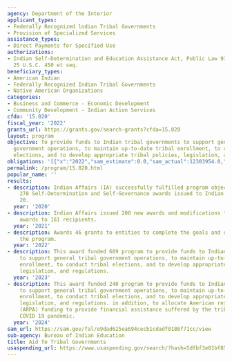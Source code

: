 ```yaml
---
agency: Department of the Interior
applicant_types:
- Federally Recognized lndian Tribal Governments
- Provision of Specialized Services
assistance_types:
- Direct Payments for Specified Use
authorizations:
- Indian Self-Determination and Education Assistance Act, Public Law 93-638, as amended,
  25 U.S.C. 450 et seq.
beneficiary_types:
- American Indian
- Federally Recognized Indian Tribal Governments
- Native American Organizations
categories:
- Business and Commerce - Economic Development
- Community Development - Indian Action Services
cfda: '15.020'
fiscal_year: '2022'
grants_url: https://grants.gov/search-grants?cfda=15.020
layout: program
objective: To provide funds to Indian tribal governments to support general tribal
  government operations, to maintain up-to-date tribal enrollment, to conduct tribal
  elections, and to develop appropriate tribal policies, legislation, and regulations.
obligations: '[{"x":"2022","sam_estimate":0.0,"sam_actual":12303954.0,"usa_spending_actual":81964571.6},{"x":"2023","sam_estimate":0.0,"sam_actual":81271622.0,"usa_spending_actual":81271622.3},{"x":"2024","sam_estimate":2548994.0,"sam_actual":0.0,"usa_spending_actual":56885009.68}]'
permalink: /program/15.020.html
popular_name: ''
results:
- description: Indian Affairs (IA) successfully fulfilled program objective; a combined
    278 Self-Determination and Self-Governance awards issued to Indian Tribes in FY
    20.
  year: '2020'
- description: Indian Affairs issued 200 new awards and modifications to existing
    awards to 161 recipients.
  year: '2021'
- description: Awards 46 grants to entities to complete the goals and objectives of
    the program.
  year: '2022'
- description: This award funded 669 program to provide funds to Indian tribal governments
    to support general tribal government operations, to maintain up-to-date tribal
    enrollment, to conduct tribal elections, and to develop appropriate tribal policies,
    legislation, and regulations.
  year: '2023'
- description: This award funded 240 program to provide funds to Indian tribal governments
    to support general tribal government operations, to maintain up-to-date tribal
    enrollment, to conduct tribal elections, and to develop appropriate tribal policies,
    legislation, and regulations. in addition, to allocate American rescue plan act
    (ARPA) funding to provide financial assistance suffered by the tribe due to the
    COVID 19 pandemic.
  year: '2024'
sam_url: https://sam.gov/fal/e9dad625ea694cecb1cdadf0186f71cc/view
sub-agency: Bureau of Indian Education
title: Aid To Tribal Governments
usaspending_url: https://www.usaspending.gov/search/?hash=5dfbf3e81bf85de208d9c090036bd10e
---
```


